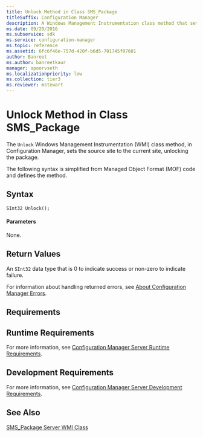 ```yaml
---
title: Unlock Method in Class SMS_Package
titleSuffix: Configuration Manager
description: A Windows Management Instrumentation class method that sets the source site to the current site, unlocking the package.
ms.date: 09/20/2016
ms.subservice: sdk
ms.service: configuration-manager
ms.topic: reference
ms.assetid: 6fc6f46e-757d-420f-b6d5-701745f07601
author: Banreet
ms.author: banreetkaur
manager: apoorvseth
ms.localizationpriority: low
ms.collection: tier3
ms.reviewer: mstewart
---
```

# Unlock Method in Class SMS_Package
The `Unlock` Windows Management Instrumentation (WMI) class method, in Configuration Manager, sets the source site to the current site, unlocking the package.

 The following syntax is simplified from Managed Object Format (MOF) code and defines the method.

## Syntax

```
SInt32 Unlock();
```

#### Parameters
 None.

## Return Values
 An `SInt32` data type that is 0 to indicate success or non-zero to indicate failure.

 For information about handling returned errors, see [About Configuration Manager Errors](../../../../../develop/core/understand/about-configuration-manager-errors.md).

## Requirements

## Runtime Requirements
 For more information, see [Configuration Manager Server Runtime Requirements](../../../../../develop/core/reqs/server-runtime-requirements.md).

## Development Requirements
 For more information, see [Configuration Manager Server Development Requirements](../../../../../develop/core/reqs/server-development-requirements.md).

## See Also
 [SMS_Package Server WMI Class](../../../../../develop/reference/core/servers/configure/sms_package-server-wmi-class.md)
